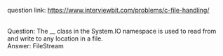 question link: https://www.interviewbit.com/problems/c-file-handling/ <br><br>


Question: The __ class in the System.IO namespace is used to read from and write to any location in a file. <br>
Answer: FileStream
